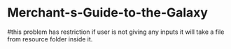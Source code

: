 # Merchant-s-Guide-to-the-Galaxy

#this problem has restriction if user is not giving any inputs it will take a file from resource folder inside it.
